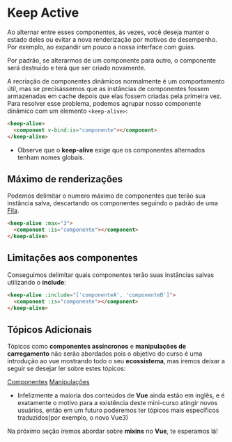 # Keep Active

Ao alternar entre esses componentes, às vezes, você deseja manter o estado deles ou evitar a nova renderização por motivos de desempenho. Por exemplo, ao expandir um pouco a nossa interface com guias.

Por padrão, se alterarmos de um componente para outro, o componente será destruido e terá que ser criado novamente.

A recriação de componentes dinâmicos normalmente é um comportamento útil, mas se precisássemos que as instâncias de componentes fossem armazenadas em cache depois que elas fossem criadas pela primeira vez. Para resolver esse problema, podemos agrupar nosso componente dinâmico com um elemento `<keep-alive>`:

```html
<keep-alive>
  <component v-bind:is="componente"></component>
</keep-alive>
```

* Observe que o **keep-alive** exige que os componentes alternados tenham nomes globais.

## Máximo de renderizações

Podemos delimitar o numero máximo de componentes que terão sua instância salva, descartando os componentes seguindo o padrão de uma [Fila](https://www.cos.ufrj.br/~rfarias/cos121/filas.html).

```html
<keep-alive :max="3">
  <component :is="componente"></component>
</keep-alive>
```

## Limitações aos componentes

Conseguimos delimitar quais componentes terão suas instâncias salvas utilizando o **include**:

```html
<keep-alive :include="['componenteA', 'componenteB']">
  <component :is="componente"></component>
</keep-alive>
```

## Tópicos Adicionais

Tópicos como **componentes assíncronos** e **manipulações de carregamento** não serão abordados pois o objetivo do curso é uma introdução ao vue mostrando todo o seu **ecossistema**, mas iremos deixar a seguir se desejar ler sobre estes tópicos:

[Componentes](https://vueschool.io/articles/vuejs-tutorials/async-vuejs-components/)
[Manipulações](https://alligator.io/vuejs/vue-async-components-load-error/)

* Infelizmente a maioria dos conteúdos de **Vue** ainda estão em inglês, e é exatamente o motivo para a existência deste mini-curso atingir novos usuários, então em um futuro poderemos ter tópicos mais específicos traduzidos(por exemplo, o novo Vue3)

Na próximo seção iremos abordar sobre **mixins** no **Vue**, te esperamos lá!